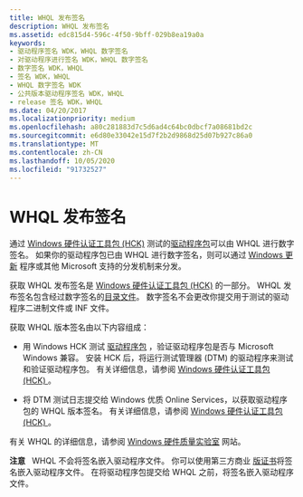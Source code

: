 ```yaml
---
title: WHQL 发布签名
description: WHQL 发布签名
ms.assetid: edc815d4-596c-4f50-9bff-029b8ea19a0a
keywords:
- 驱动程序签名 WDK，WHQL 数字签名
- 对驱动程序进行签名 WDK，WHQL 数字签名
- 数字签名 WDK，WHQL
- 签名 WDK，WHQL
- WHQL 数字签名 WDK
- 公共版本驱动程序签名 WDK，WHQL
- release 签名 WDK，WHQL
ms.date: 04/20/2017
ms.localizationpriority: medium
ms.openlocfilehash: a80c281883d7c5d6ad4c64bc0dbcf7a08681bd2c
ms.sourcegitcommit: e6d80e33042e15d7f2b2d9868d25d07b927c86a0
ms.translationtype: MT
ms.contentlocale: zh-CN
ms.lasthandoff: 10/05/2020
ms.locfileid: "91732527"
---
```

# <a name="whql-release-signature"></a>WHQL 发布签名


通过 [Windows 硬件认证工具包 (HCK)](/windows-hardware/test/hlk/) 测试的[驱动程序包](driver-packages.md)可以由 WHQL 进行数字签名。 如果你的驱动程序包已由 WHQL 进行数字签名，则可以通过 [Windows 更新](/windows-hardware/drivers) 程序或其他 Microsoft 支持的分发机制来分发。

获取 WHQL 发布签名是 [Windows 硬件认证工具包 (HCK)](/windows-hardware/test/hlk/) 的一部分。 WHQL 发布签名包含经过数字签名的[目录文件](catalog-files.md)。 数字签名不会更改你提交用于测试的驱动程序二进制文件或 INF 文件。

获取 WHQL 版本签名由以下内容组成：

-   用 Windows HCK 测试 [驱动程序包](driver-packages.md) ，验证驱动程序包是否与 Microsoft Windows 兼容。 安装 HCK 后，将运行测试管理器 (DTM) 的驱动程序来测试和验证驱动程序包。 有关详细信息，请参阅 [Windows 硬件认证工具包 (HCK) ](/windows-hardware/test/hlk/)。

-   将 DTM 测试日志提交给 Windows 优质 Online Services，以获取驱动程序包的 WHQL 版本签名。 有关详细信息，请参阅 [Windows 硬件认证工具包 (HCK) ](/windows-hardware/test/hlk/)。

有关 WHQL 的详细信息，请参阅 [Windows 硬件质量实验室](/previous-versions/windows/hardware/hck/jj124227(v=vs.85)) 网站。

**注意**   WHQL 不会将签名嵌入驱动程序文件。 你可以使用第三方商业 [版证书](release-certificates.md)将签名嵌入驱动程序文件。 在将驱动程序包提交给 WHQL 之前，将签名嵌入驱动程序文件。

 

